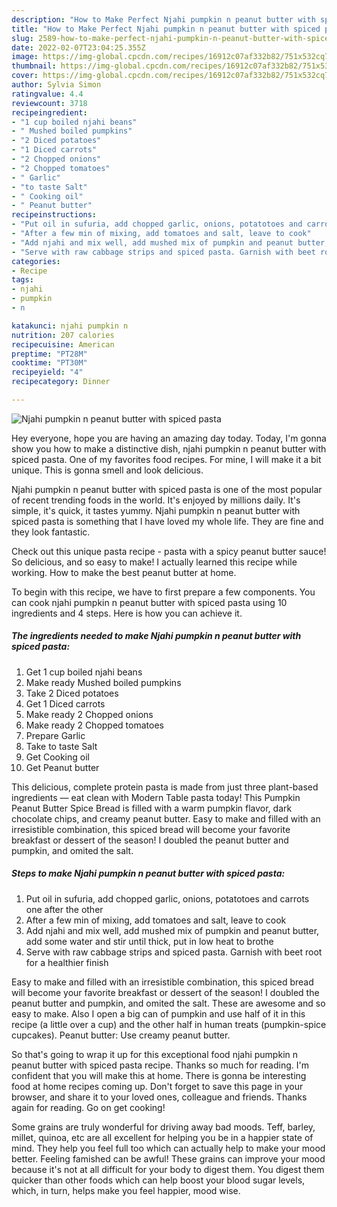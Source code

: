 ```yaml
---
description: "How to Make Perfect Njahi pumpkin n peanut butter with spiced pasta"
title: "How to Make Perfect Njahi pumpkin n peanut butter with spiced pasta"
slug: 2589-how-to-make-perfect-njahi-pumpkin-n-peanut-butter-with-spiced-pasta
date: 2022-02-07T23:04:25.355Z
image: https://img-global.cpcdn.com/recipes/16912c07af332b82/751x532cq70/njahi-pumpkin-n-peanut-butter-with-spiced-pasta-recipe-main-photo.jpg
thumbnail: https://img-global.cpcdn.com/recipes/16912c07af332b82/751x532cq70/njahi-pumpkin-n-peanut-butter-with-spiced-pasta-recipe-main-photo.jpg
cover: https://img-global.cpcdn.com/recipes/16912c07af332b82/751x532cq70/njahi-pumpkin-n-peanut-butter-with-spiced-pasta-recipe-main-photo.jpg
author: Sylvia Simon
ratingvalue: 4.4
reviewcount: 3718
recipeingredient:
- "1 cup boiled njahi beans"
- " Mushed boiled pumpkins"
- "2 Diced potatoes"
- "1 Diced carrots"
- "2 Chopped onions"
- "2 Chopped tomatoes"
- " Garlic"
- "to taste Salt"
- " Cooking oil"
- " Peanut butter"
recipeinstructions:
- "Put oil in sufuria, add chopped garlic, onions, potatotoes and carrots one after the other"
- "After a few min of mixing, add tomatoes and salt, leave to cook"
- "Add njahi and mix well, add mushed mix of pumpkin and peanut butter, add some water and stir until thick, put in low heat to brothe"
- "Serve with raw cabbage strips and spiced pasta. Garnish with beet root for a healthier finish"
categories:
- Recipe
tags:
- njahi
- pumpkin
- n

katakunci: njahi pumpkin n 
nutrition: 207 calories
recipecuisine: American
preptime: "PT28M"
cooktime: "PT30M"
recipeyield: "4"
recipecategory: Dinner

---
```



![Njahi pumpkin n peanut butter with spiced pasta](https://img-global.cpcdn.com/recipes/16912c07af332b82/751x532cq70/njahi-pumpkin-n-peanut-butter-with-spiced-pasta-recipe-main-photo.jpg)

Hey everyone, hope you are having an amazing day today. Today, I'm gonna show you how to make a distinctive dish, njahi pumpkin n peanut butter with spiced pasta. One of my favorites food recipes. For mine, I will make it a bit unique. This is gonna smell and look delicious.

Njahi pumpkin n peanut butter with spiced pasta is one of the most popular of recent trending foods in the world. It's enjoyed by millions daily. It's simple, it's quick, it tastes yummy. Njahi pumpkin n peanut butter with spiced pasta is something that I have loved my whole life. They are fine and they look fantastic.

Check out this unique pasta recipe - pasta with a spicy peanut butter sauce! So delicious, and so easy to make! I actually learned this recipe while working. How to make the best peanut butter at home.


To begin with this recipe, we have to first prepare a few components. You can cook njahi pumpkin n peanut butter with spiced pasta using 10 ingredients and 4 steps. Here is how you can achieve it.

<!--inarticleads1-->

##### The ingredients needed to make Njahi pumpkin n peanut butter with spiced pasta:

1. Get 1 cup boiled njahi beans
1. Make ready  Mushed boiled pumpkins
1. Take 2 Diced potatoes
1. Get 1 Diced carrots
1. Make ready 2 Chopped onions
1. Make ready 2 Chopped tomatoes
1. Prepare  Garlic
1. Take to taste Salt
1. Get  Cooking oil
1. Get  Peanut butter


This delicious, complete protein pasta is made from just three plant-based ingredients — eat clean with Modern Table pasta today! This Pumpkin Peanut Butter Spice Bread is filled with a warm pumpkin flavor, dark chocolate chips, and creamy peanut butter. Easy to make and filled with an irresistible combination, this spiced bread will become your favorite breakfast or dessert of the season! I doubled the peanut butter and pumpkin, and omited the salt. 

<!--inarticleads2-->

##### Steps to make Njahi pumpkin n peanut butter with spiced pasta:

1. Put oil in sufuria, add chopped garlic, onions, potatotoes and carrots one after the other
1. After a few min of mixing, add tomatoes and salt, leave to cook
1. Add njahi and mix well, add mushed mix of pumpkin and peanut butter, add some water and stir until thick, put in low heat to brothe
1. Serve with raw cabbage strips and spiced pasta. Garnish with beet root for a healthier finish


Easy to make and filled with an irresistible combination, this spiced bread will become your favorite breakfast or dessert of the season! I doubled the peanut butter and pumpkin, and omited the salt. These are awesome and so easy to make. Also I open a big can of pumpkin and use half of it in this recipe (a little over a cup) and the other half in human treats (pumpkin-spice cupcakes). Peanut butter: Use creamy peanut butter. 

So that's going to wrap it up for this exceptional food njahi pumpkin n peanut butter with spiced pasta recipe. Thanks so much for reading. I'm confident that you will make this at home. There is gonna be interesting food at home recipes coming up. Don't forget to save this page in your browser, and share it to your loved ones, colleague and friends. Thanks again for reading. Go on get cooking!

Some grains are truly wonderful for driving away bad moods. Teff, barley, millet, quinoa, etc are all excellent for helping you be in a happier state of mind. They help you feel full too which can actually help to make your mood better. Feeling famished can be awful! These grains can improve your mood because it's not at all difficult for your body to digest them. You digest them quicker than other foods which can help boost your blood sugar levels, which, in turn, helps make you feel happier, mood wise.
